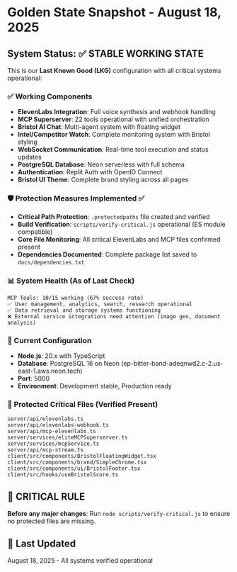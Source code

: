 # Golden State Snapshot - August 18, 2025

## System Status: ✅ STABLE WORKING STATE

This is our **Last Known Good (LKG)** configuration with all critical systems operational:

### ✅ Working Components
- **ElevenLabs Integration**: Full voice synthesis and webhook handling
- **MCP Superserver**: 22 tools operational with unified orchestration  
- **Bristol AI Chat**: Multi-agent system with floating widget
- **Intel/Competitor Watch**: Complete monitoring system with Bristol styling
- **WebSocket Communication**: Real-time tool execution and status updates
- **PostgreSQL Database**: Neon serverless with full schema
- **Authentication**: Replit Auth with OpenID Connect
- **Bristol UI Theme**: Complete brand styling across all pages

### 🛡️ Protection Measures Implemented ✅
- **Critical Path Protection**: `.protectedpaths` file created and verified
- **Build Verification**: `scripts/verify-critical.js` operational (ES module compatible)
- **Core File Monitoring**: All critical ElevenLabs and MCP files confirmed present
- **Dependencies Documented**: Complete package list saved to `docs/dependencies.txt`

### 📊 System Health (As of Last Check)
```
MCP Tools: 10/15 working (67% success rate)
✅ User management, analytics, search, research operational
✅ Data retrieval and storage systems functioning
❌ External service integrations need attention (image gen, document analysis)
```

### 🔧 Current Configuration
- **Node.js**: 20.x with TypeScript
- **Database**: PostgreSQL 16 on Neon (ep-bitter-band-adeqnwd2.c-2.us-east-1.aws.neon.tech)
- **Port**: 5000
- **Environment**: Development stable, Production ready

### 📝 Protected Critical Files (Verified Present)
```
server/api/elevenlabs.ts
server/api/elevenlabs-webhook.ts  
server/api/mcp-elevenlabs.ts
server/services/eliteMCPSuperserver.ts
server/services/mcpService.ts
server/api/mcp-stream.ts
client/src/components/BristolFloatingWidget.tsx
client/src/components/brand/SimpleChrome.tsx
client/src/components/ui/BristolFooter.tsx
client/src/hooks/useBristolScore.ts
```

## 🚨 CRITICAL RULE
**Before any major changes**: Run `node scripts/verify-critical.js` to ensure no protected files are missing.

## 📅 Last Updated
August 18, 2025 - All systems verified operational